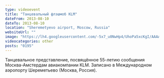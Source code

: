 ```yaml
---
type: videoevent
title: "Танцевальный флэшмоб KLM"
dateFrom: 2013-08-10
dateTo: 2013-08-10
location: "Sheremetyevo airport, Moscow, Russia"
websiteUrl: ""
image: "https://lh4.googleusercontent.com/-5x7_u0NwHp4/UhoPa5xcKgI/AAAAAAAAZ_0/K_p49CXHwbY/s1600/dsc00830.picasaweb.jpg"
videocategories: other
posts: "0195"
---
```


Танцевальное представление, посвящённое 55-летию сообщения Москва-Амстердам авиакомпании KLM. Записано в Международном аэропорту Шереметьево (Москва, Россия).
